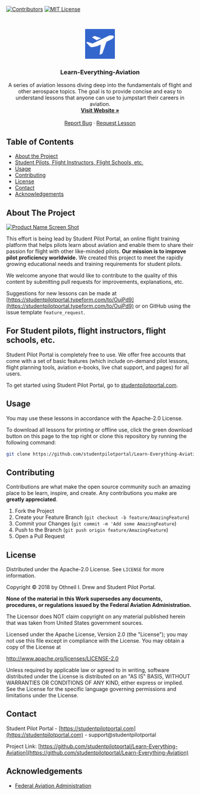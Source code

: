 <!--
*** Thanks for checking out this README Template. If you have a suggestion that would
*** make this better please fork the repo and create a pull request or simple open
*** an issue with the tag "enhancement".
*** Thanks again! Now go create something AMAZING! :D
-->





<!-- PROJECT SHIELDS -->
[![Contributors][contributors-shield]]()
[![MIT License][license-shield]][license-url]



<!-- PROJECT LOGO -->
<br />
<p align="center">
  <a href="https://github.com/studentpilotportal/Learn-Everything-Aviation">
    <img src="logo.png" alt="Student Pilot Portal Logo" width="80" height="80">
  </a>

  <h3 align="center">Learn-Everything-Aviation</h3>

  <p align="center">
    A series of aviation lessons diving deep into the fundamentals of flight and other aerospace topics. The goal is to provide concise and easy to understand lessons that anyone can use to jumpstart their careers in aviation.
    <br />
    <a href="https://studentpilotportal.com"><strong>Visit Website »</strong></a>
    <br />
    <br />
    <a href="https://github.com/studentpilotportal/Learn-Everything-Aviation">Report Bug</a>
    ·
    <a href="https://github.com/studentpilotportal/Learn-Everything-Aviation">Request Lesson</a>
  </p>
</p>



<!-- TABLE OF CONTENTS -->
## Table of Contents

* [About the Project](#about-the-project)
* [Student Pilots, Flight Instructors, Flight Schools, etc.](#student-pilots-flight-instructors-flight-schools-etc)
* [Usage](#usage)
* [Contributing](#contributing)
* [License](#license)
* [Contact](#contact)
* [Acknowledgements](#acknowledgements)



<!-- ABOUT THE PROJECT -->
## About The Project

[![Product Name Screen Shot][product-screenshot]](https://studentpilotportal.com)

This effort is being lead by Student Pilot Portal, an online flight training platform that helps pilots learn about aviation and enable them to share their passion for flight with other like-minded pilots. **Our mission is to improve pilot proficiency worldwide.** We created this project to meet the rapidly growing educational needs and training requirements for student pilots.

We welcome anyone that would like to contribute to the quality of this content by submitting pull requests for improvements, explanations, etc.

Suggestions for new lessons can be made at [https://studentpilotportal.typeform.com/to/OujPd9](https://studentpilotportal.typeform.com/to/OujPd9) or on GitHub using the issue template `feature_request`.



## For Student pilots, flight instructors, flight schools, etc.

Student Pilot Portal is completely free to use. We offer free accounts that come with a set of basic features (which include on-demand pilot lessons, flight planning tools, aviation e-books, live chat support, and pages) for all users.

To get started using Student Pilot Portal, go to [studentpilotportal.com](https://studentpilotportal.com).



<!-- USAGE -->
## Usage

You may use these lessons in accordance with the Apache-2.0 License.

To download all lessons for printing or offline use, click the green download button on this page to the top right or clone this repository by running the following command:
```sh
git clone https://github.com/studentpilotportal/Learn-Everything-Aviation
```



<!-- CONTRIBUTING -->
## Contributing

Contributions are what make the open source community such an amazing place to be learn, inspire, and create. Any contributions you make are **greatly appreciated**.

1. Fork the Project
2. Create your Feature Branch (`git checkout -b feature/AmazingFeature`)
3. Commit your Changes (`git commit -m 'Add some AmazingFeature`)
4. Push to the Branch (`git push origin feature/AmazingFeature`)
5. Open a Pull Request



<!-- LICENSE -->
## License

Distributed under the Apache-2.0 License. See `LICENSE` for more information.

Copyright © 2018 by Othneil I. Drew and Student Pilot Portal.

**None of the material in this Work supersedes any documents,
procedures, or regulations issued by the Federal Aviation
Administration.**

The Licensor does NOT claim copyright on any material published herein
that was taken from United States government sources.

Licensed under the Apache License, Version 2.0 (the "License");
you may not use this file except in compliance with the License.
You may obtain a copy of the License at

http://www.apache.org/licenses/LICENSE-2.0

Unless required by applicable law or agreed to in writing, software
distributed under the License is distributed on an "AS IS" BASIS,
WITHOUT WARRANTIES OR CONDITIONS OF ANY KIND, either express or implied.
See the License for the specific language governing permissions and
limitations under the License.



<!-- CONTACT -->
## Contact

Student Pilot Portal - [https://studentpilotportal.com](https://studentpilotportal.com) - support@studentpilotportal

Project Link: [https://github.com/studentpilotportal/Learn-Everything-Aviation](https://github.com/studentpilotportal/Learn-Everything-Aviation)



<!-- ACKNOWLEDGEMENTS -->
## Acknowledgements
- [Federal Aviation Administration](https://www.faa.gov)





<!-- MARKDOWN LINKS & IMAGES -->
[contributors-shield]: https://img.shields.io/badge/contributors-1-orange.svg?style=flat-square
[license-shield]: https://img.shields.io/badge/license-Apache--2.0-blue.svg?style=flat-square
[license-url]: http://www.apache.org/licenses/LICENSE-2.0
[product-screenshot]: https://raw.githubusercontent.com/othneildrew/othneildrew.github.io/master/images/projects/spp-screenshot.jpg
